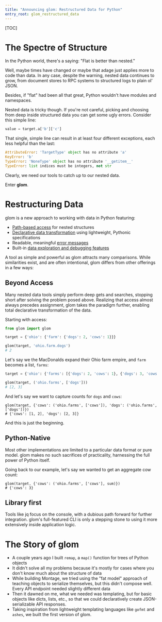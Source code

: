 ```yaml
---
title: "Announcing glom: Restructured Data for Python"
entry_root: glom_restructured_data
---
```


[TOC]

# The Spectre of Structure

In the Python world, there's a saying: "Flat is better than nested."

Well, maybe times have changed or maybe that adage just applies more
to code than data. In any case, despite the warning, nested data
continues to grow, from document stores to RPC systems to structured
logs to plain ol' JSON.

Besides, if "flat" had been all that great, Python wouldn't have
modules and namespaces.

Nested data is tricky though. If you're not careful, picking and
choosing from deep inside structured data you can get some ugly
errors. Consider this simple line:

```python
value = target.a['b']['c']
```

That single, simple line can result in at least four different
exceptions, each less helpful than the last:

```python
AttributeError: 'TargetType' object has no attribute 'a'
KeyError: 'b'
TypeError: 'NoneType' object has no attribute '__getitem__'
TypeError: list indices must be integers, not str
```

Clearly, we need our tools to catch up to our nested data.

Enter **glom**.

# Restructuring Data

glom is a new approach to working with data in Python featuring:

* [Path-based access](http://glom.readthedocs.io/en/latest/tutorial.html#access-granted) for nested structures
* [Declarative data transformation](http://glom.readthedocs.io/en/latest/api.html#glom-func) using lightweight, Pythonic specifications
* Readable, meaningful [error messages](http://glom.readthedocs.io/en/latest/api.html#exceptions)
* Built-in [data exploration and debugging features](http://glom.readthedocs.io/en/latest/api.html#debugging)

A tool as simple and powerful as glom attracts many comparisons. While
similarities exist, and are often intentional, glom differs from other
offerings in a few ways:

## Beyond Access

Many nested data tools simply perform deep gets and searches, stopping
short after solving the problem posed above. Realizing that access
almost always precedes assignment, glom takes the paradigm further,
enabling total declarative transformation of the data.

Starting with access:

```python
from glom import glom

target = {'ohio': {'farm': {'dogs': 2, 'cows': 1}}}

glom(target, 'ohio.farm.dogs')
# 2
```

Let's say we the MacDonalds expand their Ohio farm empire, and `farm`
becomes a list, `farms`:

```python
target = {'ohio': {'farms': [{'dogs': 2, 'cows': 1}, {'dogs': 3, 'cows': 2}]}}

glom(target, ('ohio.farms', ['dogs']))
# [2, 3]
```

And let's say we want to capture counts for `dogs` and `cows`:

```
glom(target, {'cows': ('ohio.farms', ['cows']), 'dogs': ('ohio.farms', ['dogs'])})
# {'cows': [1, 2], 'dogs': [2, 3]}
```

And this is just the beginning.

## Python-Native

Most other implementations are limited to a particular data format or
pure model. glom makes no such sacrifices of practicality, harnessing
the full power of Python itself.

Going back to our example, let's say we wanted to get an aggregate cow
count:

```
glom(target, {'cows': ('ohio.farms', ['cows'], sum)})
# {'cows': 3}
```


## Library first

Tools like jq focus on the console, with a dubious path forward for
further integration. glom's full-featured CLI is only a stepping stone
to using it more extensively inside application logic.




# The Story of glom

* A couple years ago I built `remap`, a `map()` function for trees of Python objects
* It didn't solve all my problems because it's mostly for cases where
  you don't know much about the structure of data
* While building Montage, we tried using the "fat model" approach of
  teaching objects to serialize themselves, but this didn't compose
  well. Every API endpoint needed slightly different data
* Then it dawned on me, what we needed was templating, but for basic
  objects like dicts, lists, etc., so that we could declaratively
  create JSON-serializable API responses.
* Taking inspiration from lightweight templating languages like
  `gofmt` and `ashes`, we built the first version of glom.
